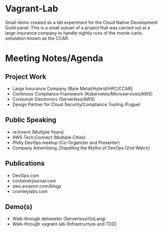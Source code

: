 # Vagrant-Lab
Small demo created as a lab experiment for the Cloud Native Development Guild panel. This is a small subset of a project that was carried out at a large insurance company to handle nightly runs of the monte-carlo simulation known as the CCAR.



# Meeting Notes/Agenda
## Project Work

* Large Insurance Company (Bare Metal/Hybrid/HPC/CCAR)
* Continous Compliance Framework (Kubernetes/Microservices/AWS)
* Consumer Electronics (Serverless/AWS) 
* Design Partner for Cloud Security/Compliance Tooling (Fugue)

## Public Speaking

* re:Invent (Multiple Years)
* AWS Tech:Connect (Multiple Cities)
* Philly DevOps meetup (Co-Organizer and Presenter)
* Company Advertising, Dispelling the Myths of DevOps (2nd Watch)

## Publications
* DevOps.com
* containerjournal.com
* aws.amazon.com/blogs
* cromleylabs.com


## Demo(s)
* Walk-through detweeter (Serverless/GoLang)
* Walk-through vagrant-lab (Infrastructure and TDD)


